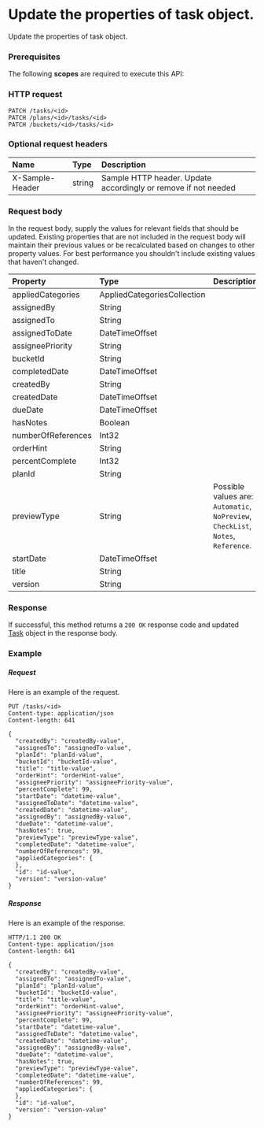 # Update the properties of task object.

Update the properties of task object.
### Prerequisites
The following **scopes** are required to execute this API: 
### HTTP request
<!-- { "blockType": "ignored" } -->
```http
PATCH /tasks/<id>
PATCH /plans/<id>/tasks/<id>
PATCH /buckets/<id>/tasks/<id>
```
### Optional request headers
| Name       | Type | Description|
|:-----------|:------|:----------|
| X-Sample-Header  | string  | Sample HTTP header. Update accordingly or remove if not needed|

### Request body
In the request body, supply the values for relevant fields that should be updated. Existing properties that are not included in the request body will maintain their previous values or be recalculated based on changes to other property values. For best performance you shouldn't include existing values that haven't changed.

| Property	   | Type	|Description|
|:---------------|:--------|:----------|
|appliedCategories|AppliedCategoriesCollection||
|assignedBy|String||
|assignedTo|String||
|assignedToDate|DateTimeOffset||
|assigneePriority|String||
|bucketId|String||
|completedDate|DateTimeOffset||
|createdBy|String||
|createdDate|DateTimeOffset||
|dueDate|DateTimeOffset||
|hasNotes|Boolean||
|numberOfReferences|Int32||
|orderHint|String||
|percentComplete|Int32||
|planId|String||
|previewType|String| Possible values are: `Automatic`, `NoPreview`, `CheckList`, `Notes`, `Reference`.|
|startDate|DateTimeOffset||
|title|String||
|version|String||

### Response
If successful, this method returns a `200 OK` response code and updated [Task](../resources/task.md) object in the response body.
### Example
##### Request
Here is an example of the request.
<!-- {
  "blockType": "request",
  "name": "update_task"
}-->
```http
PUT /tasks/<id>
Content-type: application/json
Content-length: 641

{
  "createdBy": "createdBy-value",
  "assignedTo": "assignedTo-value",
  "planId": "planId-value",
  "bucketId": "bucketId-value",
  "title": "title-value",
  "orderHint": "orderHint-value",
  "assigneePriority": "assigneePriority-value",
  "percentComplete": 99,
  "startDate": "datetime-value",
  "assignedToDate": "datetime-value",
  "createdDate": "datetime-value",
  "assignedBy": "assignedBy-value",
  "dueDate": "datetime-value",
  "hasNotes": true,
  "previewType": "previewType-value",
  "completedDate": "datetime-value",
  "numberOfReferences": 99,
  "appliedCategories": {
  },
  "id": "id-value",
  "version": "version-value"
}
```
##### Response
Here is an example of the response.
<!-- {
  "blockType": "response",
  "truncated": false,
  "@odata.type": "microsoft.graph.task"
} -->
```http
HTTP/1.1 200 OK
Content-type: application/json
Content-length: 641

{
  "createdBy": "createdBy-value",
  "assignedTo": "assignedTo-value",
  "planId": "planId-value",
  "bucketId": "bucketId-value",
  "title": "title-value",
  "orderHint": "orderHint-value",
  "assigneePriority": "assigneePriority-value",
  "percentComplete": 99,
  "startDate": "datetime-value",
  "assignedToDate": "datetime-value",
  "createdDate": "datetime-value",
  "assignedBy": "assignedBy-value",
  "dueDate": "datetime-value",
  "hasNotes": true,
  "previewType": "previewType-value",
  "completedDate": "datetime-value",
  "numberOfReferences": 99,
  "appliedCategories": {
  },
  "id": "id-value",
  "version": "version-value"
}
```

<!-- uuid: 57e02da2-b862-4b2f-836a-c2a183fcf46b
2015-10-21 09:49:44 UTC -->
<!-- {
  "type": "#page.annotation",
  "description": "Update the properties of task object.",
  "keywords": "",
  "section": "documentation",
  "tocPath": ""
}-->